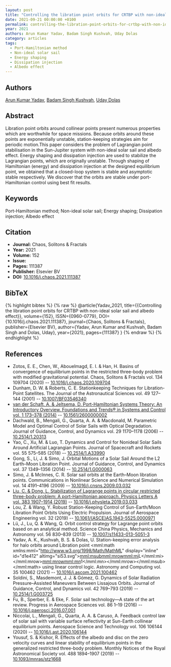 ```yaml
---
layout: post
title: "Controlling the libration point orbits for CRTBP with non-ideal solar sail and albedo effect"
date: 2021-09-21 00:00:00 +0100
permalink: controlling-the-libration-point-orbits-for-crtbp-with-non-ideal-solar-sail-and-albedo-effect
year: 2021
authors: Arun Kumar Yadav, Badam Singh Kushvah, Uday Dolas
category: articles
tags:
  - Port-Hamiltonian method
  - Non-ideal solar sail
  - Energy shaping
  - Dissipation injection
  - Albedo effect
---
```

 
## Authors
[Arun Kumar Yadav](authors/arun_kumar_yadav), [Badam Singh Kushvah](authors/badam_singh_kushvah), [Uday Dolas](authors/uday_dolas)
 
## Abstract
Libration point orbits around collinear points present numerous properties which are worthwhile for space missions. Because orbits around these points are exponentially unstable, station-keeping strategies aim for periodic motion.This paper considers the problem of Lagrangian point stabilisation in the Sun-Jupiter system with non-ideal solar sail and albedo effect. Energy shaping and dissipation injection are used to stabilize the Lagrangian points, which are originally unstable. Through shaping of Hamiltonian (energy) and dissipation injection at the designed equilibrium point, we obtained that a closed-loop system is stable and asymptotic stable respectively. We discover that the orbits are stable under port- Hamiltonian control using best fit results.
 
## Keywords
Port-Hamiltonian method; Non-ideal solar sail; Energy shaping; Dissipation injection; Albedo effect
 
## Citation
- **Journal:** Chaos, Solitons &amp; Fractals
- **Year:** 2021
- **Volume:** 152
- **Issue:** 
- **Pages:** 111387
- **Publisher:** Elsevier BV
- **DOI:** [10.1016/j.chaos.2021.111387](https://doi.org/10.1016/j.chaos.2021.111387)
 
## BibTeX
{% highlight bibtex %}
{% raw %}
@article{Yadav_2021,
  title={{Controlling the libration point orbits for CRTBP with non-ideal solar sail and albedo effect}},
  volume={152},
  ISSN={0960-0779},
  DOI={10.1016/j.chaos.2021.111387},
  journal={Chaos, Solitons &amp; Fractals},
  publisher={Elsevier BV},
  author={Yadav, Arun Kumar and Kushvah, Badam Singh and Dolas, Uday},
  year={2021},
  pages={111387}
}
{% endraw %}
{% endhighlight %}
 
## References
- Zotos, E. E., Chen, W., Abouelmagd, E. I. & Han, H. Basins of convergence of equilibrium points in the restricted three-body problem with modified gravitational potential. Chaos, Solitons &amp; Fractals vol. 134 109704 (2020) -- [10.1016/j.chaos.2020.109704](https://doi.org/10.1016/j.chaos.2020.109704)
- Dunham, D. W. & Roberts, C. E. Stationkeeping Techniques for Libration-Point Satellites. The Journal of the Astronautical Sciences vol. 49 127–144 (2001) -- [10.1007/BF03546340](https://doi.org/10.1007/BF03546340)
- [van der Schaft, A. & Jeltsema, D. Port-Hamiltonian Systems Theory: An Introductory Overview. Foundations and Trends® in Systems and Control vol. 1 173–378 (2014)](port-hamiltonian-systems-theory-an-introductory-overview-journal) -- [10.1561/2600000002](https://doi.org/10.1561/2600000002)
- Dachwald, B., Mengali, G., Quarta, A. A. & Macdonald, M. Parametric Model and Optimal Control of Solar Sails with Optical Degradation. Journal of Guidance, Control, and Dynamics vol. 29 1170–1178 (2006) -- [10.2514/1.20313](https://doi.org/10.2514/1.20313)
- Yao, C., Xu, M. & Luo, T. Dynamics and Control for Nonideal Solar Sails Around Artificial Lagrangian Points. Journal of Spacecraft and Rockets vol. 55 575–585 (2018) -- [10.2514/1.A33990](https://doi.org/10.2514/1.A33990)
- Gong, S., Li, J. & Simo, J. Orbital Motions of a Solar Sail Around the L2 Earth–Moon Libration Point. Journal of Guidance, Control, and Dynamics vol. 37 1349–1356 (2014) -- [10.2514/1.G000063](https://doi.org/10.2514/1.G000063)
- Simo, J. & McInnes, C. R. Solar sail orbits at the Earth–Moon libration points. Communications in Nonlinear Science and Numerical Simulation vol. 14 4191–4196 (2009) -- [10.1016/j.cnsns.2009.03.032](https://doi.org/10.1016/j.cnsns.2009.03.032)
- [Liu, C. & Dong, L. Stabilization of Lagrange points in circular restricted three-body problem: A port-Hamiltonian approach. Physics Letters A vol. 383 1907–1914 (2019)](stabilization-of-lagrange-points-in-circular-restricted-three-body-problem-a-port-hamiltonian-approach) -- [10.1016/j.physleta.2019.03.033](https://doi.org/10.1016/j.physleta.2019.03.033)
- Lou, Z. & Wang, Y. Robust Station-Keeping Control of Sun-Earth/Moon Libration Point Orbits Using Electric Propulsion. Journal of Aerospace Engineering vol. 32 (2019) -- [10.1061/(ASCE)AS.1943-5525.0000971](https://doi.org/10.1061/(ASCE)AS.1943-5525.0000971)
- Lü, J., Lu, Q. & Wang, Q. Orbit control strategy for Lagrange point orbits based on an analytical method. Science China Physics, Mechanics and Astronomy vol. 56 830–839 (2013) -- [10.1007/s11433-013-5051-3](https://doi.org/10.1007/s11433-013-5051-3)
- Yadav, A. K., Kushvah, B. S. & Dolas, U. Station-keeping error analysis for halo orbits around Libration point <mml:math xmlns:mml="http://www.w3.org/1998/Math/MathML" display="inline" id="d1e412" altimg="si53.svg"><mml:msub><mml:mrow><mml:mi>L</mml:mi></mml:mrow><mml:mrow><mml:mn>1</mml:mn></mml:mrow></mml:msub></mml:math> using linear control logic. Astronomy and Computing vol. 35 100462 (2021) -- [10.1016/j.ascom.2021.100462](https://doi.org/10.1016/j.ascom.2021.100462)
- Soldini, S., Masdemont, J. J. & Gómez, G. Dynamics of Solar Radiation Pressure–Assisted Maneuvers Between Lissajous Orbits. Journal of Guidance, Control, and Dynamics vol. 42 769–793 (2019) -- [10.2514/1.G003725](https://doi.org/10.2514/1.G003725)
- Fu, B., Sperber, E. & Eke, F. Solar sail technology—A state of the art review. Progress in Aerospace Sciences vol. 86 1–19 (2016) -- [10.1016/j.paerosci.2016.07.001](https://doi.org/10.1016/j.paerosci.2016.07.001)
- Niccolai, L., Mengali, G., Quarta, A. A. & Caruso, A. Feedback control law of solar sail with variable surface reflectivity at Sun-Earth collinear equilibrium points. Aerospace Science and Technology vol. 106 106144 (2020) -- [10.1016/j.ast.2020.106144](https://doi.org/10.1016/j.ast.2020.106144)
- Yousuf, S. & Kishor, R. Effects of the albedo and disc on the zero velocity curves and linear stability of equilibrium points in the generalized restricted three-body problem. Monthly Notices of the Royal Astronomical Society vol. 488 1894–1907 (2019) -- [10.1093/mnras/stz1668](https://doi.org/10.1093/mnras/stz1668)

